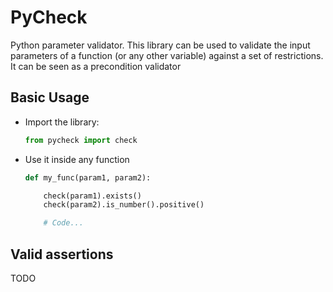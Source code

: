PyCheck
=======
Python parameter validator. This library can be used to validate the
input parameters of a function (or any other variable) against a set 
of restrictions. It can be seen as a precondition validator

Basic Usage
-----------
* Import the library:

    ```python
    from pycheck import check
    ```

* Use it inside any function

    ```python
    def my_func(param1, param2):

        check(param1).exists()
        check(param2).is_number().positive()

        # Code...
    ```

Valid assertions
----------------
TODO
